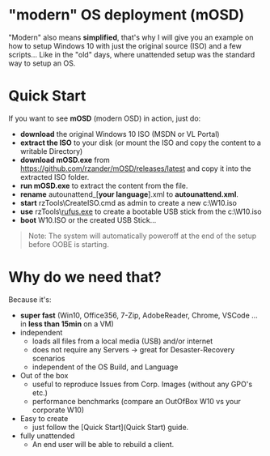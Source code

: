 # "modern" OS deployment (mOSD)
"Modern" also means **simplified**, that's why I will give you an example on how to setup Windows 10 with just the original source (ISO) and a few scripts… Like in the "old" days, where unattended setup was the standard way to setup an OS. 
# Quick Start
If you want to see **mOSD** (modern OSD) in action, just do:

* **download** the original Windows 10 ISO (MSDN or VL Portal)
* **extract the ISO** to your disk (or mount the ISO and copy the content to a writable Directory)
* **download mOSD.exe** from https://github.com/rzander/mOSD/releases/latest and copy it into the extracted ISO folder.
* **run mOSD.exe** to extract the content from the file.
* **rename** autounattend_[**your language**].xml to **autounattend.xml**.
* **start** rzTools\CreateISO.cmd as admin to create a new c:\W10.iso
* **use** rzTools\\[rufus.exe](https://rufus.akeo.ie) to create a bootable USB stick from the c:\W10.iso
* **boot** W10.ISO or the created USB Stick...

>Note: The system will automatically poweroff at the end of the setup before OOBE is starting. 

# Why do we need that?
Because it's:

* **super fast** (Win10, Office356, 7-Zip, AdobeReader, Chrome, VSCode … in **less than 15min** on a VM)
* independent
  * loads all files from a local media (USB) and/or internet
  * does not require any Servers -> great for Desaster-Recovery scenarios
  * independent of the OS Build, and Language
* Out of the box
  * useful to reproduce Issues from Corp. Images (without any GPO's etc.)
  * performance benchmarks (compare an OutOfBox W10 vs your corporate W10)
* Easy to create
  * just follow the [Quick Start](Quick Start) guide. 
* fully unattended
  * An end user will be able to rebuild a client.
